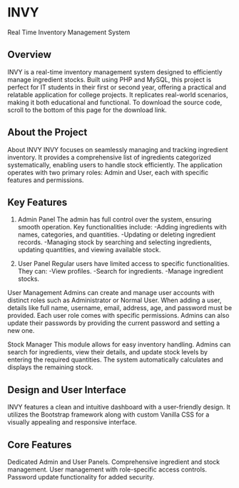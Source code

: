 # INVY
Real Time Inventory Management System


## Overview
INVY is a real-time inventory management system designed to efficiently manage ingredient stocks. Built using PHP and MySQL, this project is perfect for IT students in their first or second year, offering a practical and relatable application for college projects. It replicates real-world scenarios, making it both educational and functional. To download the source code, scroll to the bottom of this page for the download link.


## About the Project
About INVY
INVY focuses on seamlessly managing and tracking ingredient inventory. It provides a comprehensive list of ingredients categorized systematically, enabling users to handle stock efficiently. The application operates with two primary roles: Admin and User, each with specific features and permissions.


## Key Features

1. Admin Panel
The admin has full control over the system, ensuring smooth operation. Key functionalities include:
-Adding ingredients with names, categories, and quantities.
-Updating or deleting ingredient records.
-Managing stock by searching and selecting ingredients, updating quantities, and viewing available stock.

2. User Panel
Regular users have limited access to specific functionalities. They can:
-View profiles.
-Search for ingredients.
-Manage ingredient stocks.

User Management
Admins can create and manage user accounts with distinct roles such as Administrator or Normal User. When adding a user, details like full name, username, email, address, age, and password must be provided. Each user role comes with specific permissions. Admins can also update their passwords by providing the current password and setting a new one.

Stock Manager
This module allows for easy inventory handling. Admins can search for ingredients, view their details, and update stock levels by entering the required quantities. The system automatically calculates and displays the remaining stock.



## Design and User Interface
INVY features a clean and intuitive dashboard with a user-friendly design. It utilizes the Bootstrap framework along with custom Vanilla CSS for a visually appealing and responsive interface.



## Core Features

Dedicated Admin and User Panels.
Comprehensive ingredient and stock management.
User management with role-specific access controls.
Password update functionality for added security.
